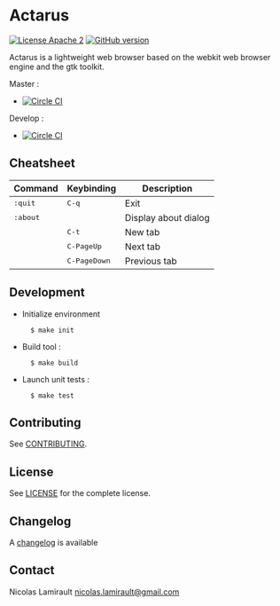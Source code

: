 # Actarus

[![License Apache 2][badge-license]](LICENSE)
[![GitHub version](https://badge.fury.io/gh/nlamirault%2Factarus.svg)](https://badge.fury.io/gh/nlamirault%2Factarus)

Actarus is a lightweight web browser based on the webkit web browser engine and the gtk toolkit.

Master :
* [![Circle CI](https://circleci.com/gh/nlamirault/actarus/tree/master.svg?style=svg)](https://circleci.com/gh/nlamirault/actarus/tree/master)

Develop :
* [![Circle CI](https://circleci.com/gh/nlamirault/actarus/tree/develop.svg?style=svg)](https://circleci.com/gh/nlamirault/actarus/tree/develop)



## Cheatsheet

Command              | Keybinding              | Description
---------------------|-------------------------|----------------------------------
<kbd>:quit</kbd>     | <kbd>C-q</kbd>          | Exit
<kbd>:about</kbd>    |                         | Display about dialog
                     | <kbd>C-t</kbd>          | New tab
                     | <kbd>C-PageUp</kbd>     | Next tab
                     | <kbd>C-PageDown</kbd>   | Previous tab

## Development

* Initialize environment

        $ make init

* Build tool :

        $ make build

* Launch unit tests :

        $ make test


## Contributing

See [CONTRIBUTING](CONTRIBUTING.md).


## License

See [LICENSE](LICENSE) for the complete license.


## Changelog

A [changelog](ChangeLog.md) is available


## Contact

Nicolas Lamirault <nicolas.lamirault@gmail.com>


[badge-license]: https://img.shields.io/badge/license-Apache2-green.svg?style=flat
